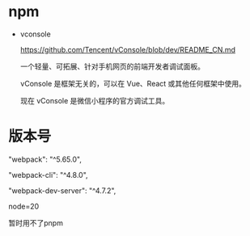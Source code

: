 # npm

- vconsole

  https://github.com/Tencent/vConsole/blob/dev/README_CN.md

  一个轻量、可拓展、针对手机网页的前端开发者调试面板。

  vConsole 是框架无关的，可以在 Vue、React 或其他任何框架中使用。

  现在 vConsole 是微信小程序的官方调试工具。

# 版本号

  "webpack": "^5.65.0",

  "webpack-cli": "^4.8.0",

  "webpack-dev-server": "^4.7.2",

  node=20


  暂时用不了pnpm